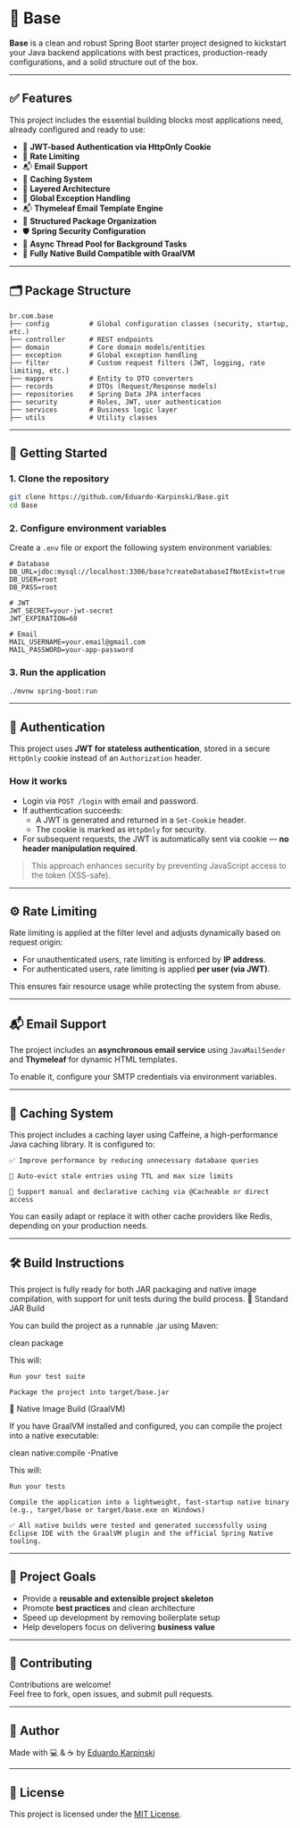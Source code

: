 # 🧱 Base

**Base** is a clean and robust Spring Boot starter project designed to kickstart your Java backend applications with best practices, production-ready configurations, and a solid structure out of the box.

---

## ✅ Features

This project includes the essential building blocks most applications need, already configured and ready to use:

- 🔐 **JWT-based Authentication via HttpOnly Cookie**
- 🚦 **Rate Limiting**
- 📬 **Email Support**
- 🧠 **Caching System**
- 🧰 **Layered Architecture**
- 🧼 **Global Exception Handling**
- 📬 **Thymeleaf Email Template Engine**
- 📁 **Structured Package Organization**
- 🛡️ **Spring Security Configuration**
- 🧵 **Async Thread Pool for Background Tasks**
- 🧊 **Fully Native Build Compatible with GraalVM**

---

## 🗂️ Package Structure

```
br.com.base
├── config          # Global configuration classes (security, startup, etc.)
├── controller      # REST endpoints
├── domain          # Core domain models/entities
├── exception       # Global exception handling
├── filter          # Custom request filters (JWT, logging, rate limiting, etc.)
├── mappers         # Entity to DTO converters
├── records         # DTOs (Request/Response models)
├── repositories    # Spring Data JPA interfaces
├── security        # Roles, JWT, user authentication
├── services        # Business logic layer
├── utils           # Utility classes
```

---

## 🚀 Getting Started

### 1. Clone the repository

```bash
git clone https://github.com/Eduardo-Karpinski/Base.git
cd Base
```

### 2. Configure environment variables

Create a `.env` file or export the following system environment variables:

```env
# Database
DB_URL=jdbc:mysql://localhost:3306/base?createDatabaseIfNotExist=true
DB_USER=root
DB_PASS=root

# JWT
JWT_SECRET=your-jwt-secret
JWT_EXPIRATION=60

# Email
MAIL_USERNAME=your.email@gmail.com
MAIL_PASSWORD=your-app-password
```

### 3. Run the application

```bash
./mvnw spring-boot:run
```

---

## 🔐 Authentication

This project uses **JWT for stateless authentication**, stored in a secure `HttpOnly` cookie instead of an `Authorization` header.

### How it works

- Login via `POST /login` with email and password.
- If authentication succeeds:
  - A JWT is generated and returned in a `Set-Cookie` header.
  - The cookie is marked as `HttpOnly` for security.
- For subsequent requests, the JWT is automatically sent via cookie — **no header manipulation required**.

> This approach enhances security by preventing JavaScript access to the token (XSS-safe).

---

## ⚙️ Rate Limiting

Rate limiting is applied at the filter level and adjusts dynamically based on request origin:

- For unauthenticated users, rate limiting is enforced by **IP address**.
- For authenticated users, rate limiting is applied **per user (via JWT)**.

This ensures fair resource usage while protecting the system from abuse.

---

## 📬 Email Support

The project includes an **asynchronous email service** using `JavaMailSender` and **Thymeleaf** for dynamic HTML templates.

To enable it, configure your SMTP credentials via environment variables.

---

## 🧠 Caching System

This project includes a caching layer using Caffeine, a high-performance Java caching library.
It is configured to:

    ✅ Improve performance by reducing unnecessary database queries

    🧹 Auto-evict stale entries using TTL and max size limits

    🔎 Support manual and declarative caching via @Cacheable or direct access

You can easily adapt or replace it with other cache providers like Redis, depending on your production needs.

---

## 🛠️ Build Instructions

This project is fully ready for both JAR packaging and native image compilation, with support for unit tests during the build process.
🔹 Standard JAR Build

You can build the project as a runnable .jar using Maven:

clean package

This will:

    Run your test suite

    Package the project into target/base.jar

🔹 Native Image Build (GraalVM)

If you have GraalVM installed and configured, you can compile the project into a native executable:

clean native:compile -Pnative

This will:

    Run your tests

    Compile the application into a lightweight, fast-startup native binary (e.g., target/base or target/base.exe on Windows)

    ✅ All native builds were tested and generated successfully using Eclipse IDE with the GraalVM plugin and the official Spring Native tooling.

---

## 🎯 Project Goals

- Provide a **reusable and extensible project skeleton**
- Promote **best practices** and clean architecture
- Speed up development by removing boilerplate setup
- Help developers focus on delivering **business value**

---

## 🤝 Contributing

Contributions are welcome!  
Feel free to fork, open issues, and submit pull requests.

---

## 🧠 Author

Made with 💻 & ☕ by [Eduardo Karpinski](https://github.com/Eduardo-Karpinski)

---

## 📄 License

This project is licensed under the [MIT License](LICENSE).
